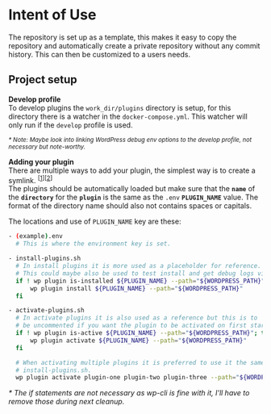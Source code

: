 # Intent of Use

The repository is set up as a template, this makes it easy to copy the repository and automatically create a private repository without any commit history. This can then be customized to a users needs.

## Project setup

**Develop profile**<br>
To develop plugins the `work_dir/plugins` directory is setup, for this directory there is a watcher in the `docker-compose.yml`. This watcher will only run if the `develop` profile is used.

<sup>_\* Note: Maybe look into linking WordPress debug env options to the develop profile, not necessary but note-worthy._</sup>

**Adding your plugin**<br>
There are multiple ways to add your plugin, the simplest way is to create a symlink. <sup>[[1](https://www.man7.org/linux/man-pages/man1/ln.1.html)][[2](https://learn.microsoft.com/en-us/powershell/module/microsoft.powershell.management/new-item?view=powershell-7.4)]</sup><br> The plugins should be automatically loaded but make sure that the **`name`** of the **`directory`** for the **`plugin`** is the same as the `.env` **`PLUGIN_NAME`** value. The format of the directory name should also not contains spaces or capitals.

The locations and use of `PLUGIN_NAME` key are these:

```bash
- (example).env
  # This is where the environment key is set.

- install-plugins.sh
  # In install plugins it is more used as a placeholder for reference.
  # This could maybe also be used to test install and get debug logs via wp-cli.
  if ! wp plugin is-installed ${PLUGIN_NAME} --path="${WORDPRESS_PATH}"; then
      wp plugin install ${PLUGIN_NAME} --path="${WORDPRESS_PATH}"
  fi

- activate-plugins.sh
  # In activate plugins it is also used as a reference but this is to
  # be uncommented if you want the plugin to be activated on first start.
  if ! wp plugin is-active ${PLUGIN_NAME} --path="${WORDPRESS_PATH}"; then
      wp plugin activate ${PLUGIN_NAME} --path="${WORDPRESS_PATH}"
  fi

  # When activating multiple plugins it is preferred to use it the same as in
  # install-plugins.sh.
  wp plugin activate plugin-one plugin-two plugin-three --path="${WORDPRESS_PATH}"
```

_\* The if statements are not necessary as wp-cli is fine with it, I'll have to remove those during next cleanup._
